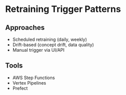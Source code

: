 # Retraining Trigger Patterns

## Approaches
- Scheduled retraining (daily, weekly)
- Drift-based (concept drift, data quality)
- Manual trigger via UI/API

## Tools
- AWS Step Functions
- Vertex Pipelines
- Prefect

